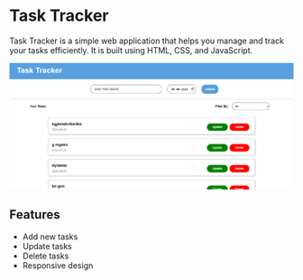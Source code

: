 

# Task Tracker

Task Tracker is a simple web application that helps you manage and track your tasks efficiently. It is built using HTML, CSS, and JavaScript.

![Task Tracker Screenshot](./image.png)

## Features

- Add new tasks
- Update tasks
- Delete tasks
- Responsive design

